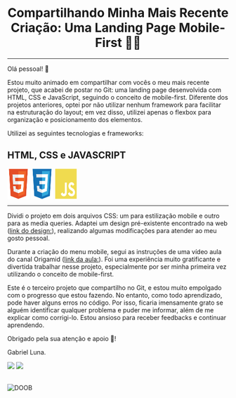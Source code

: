 <h1 style="text-align: center;">Compartilhando Minha Mais Recente Criação: Uma Landing Page Mobile-First 📱📲</h1>

---

Olá pessoal! 👋

Estou muito animado em compartilhar com vocês o meu mais recente projeto, que acabei de postar no Git: uma landing page desenvolvida com HTML, CSS e JavaScript, seguindo o conceito de mobile-first. 
Diferente dos projetos anteriores, optei por não utilizar nenhum framework para facilitar na estruturação do layout; em vez disso, utilizei apenas o flexbox para organização e posicionamento dos elementos.

Utilizei as seguintes tecnologias e frameworks: <h2> HTML, CSS e JAVASCRIPT</h2>
<div style="display: inline_block">
  <img align="center" alt="GL-HTML" height="70" width="50" src="https://raw.githubusercontent.com/devicons/devicon/master/icons/html5/html5-original.svg">
  <img align="center" alt="GL-CSS" height="70" width="50" src="https://raw.githubusercontent.com/devicons/devicon/master/icons/css3/css3-original.svg">
  <img align="center" alt="GL-Js" height="70" width="50" src="https://raw.githubusercontent.com/devicons/devicon/master/icons/javascript/javascript-plain.svg">
</div>

---

Dividi o projeto em dois arquivos CSS: um para estilização mobile e outro para as media queries. Adaptei um design pré-existente encontrado na web ([link do design:](https://www.graphberry.com/item/doob-simple-agency-psd-template)), realizando algumas modificações para atender ao meu gosto pessoal.

Durante a criação do menu mobile, segui as instruções de uma vídeo aula do canal Origamid ([link da aula:](https://www.youtube.com/watch?v=DnODupiIAiE)). Foi uma experiência muito gratificante e divertida trabalhar nesse projeto, especialmente por ser minha primeira vez utilizando o conceito de mobile-first.

Este é o terceiro projeto que compartilho no Git, e estou muito empolgado com o progresso que estou fazendo. No entanto, como todo aprendizado, pode haver alguns erros no código. Por isso, ficaria imensamente grato se alguém identificar qualquer problema e puder me informar, além de me explicar como corrigi-lo. Estou ansioso para receber feedbacks e continuar aprendendo.

Obrigado pela sua atenção e apoio 🙏!

Gabriel Luna.

 <div> 
  <a href = "mailto:gabriellunajob@gmail.com"><img src="https://img.shields.io/badge/-Gmail-%23333?style=for-the-badge&logo=gmail&logoColor=white" target="_blank"></a>
  <a href="https://www.linkedin.com/in/gabriel-luna-14b00821b/" target="_blank"><img src="https://img.shields.io/badge/-LinkedIn-%230077B5?style=for-the-badge&logo=linkedin&logoColor=white" target="_blank"></a>
 </div><br>

![DOOB](https://github.com/GabrielLuna1/Mobile-First/assets/102186692/83376cc8-9701-432c-9d08-217baef4de04)

